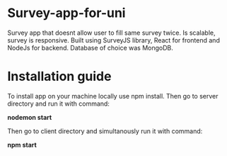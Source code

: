 # Survey-app-for-uni

Survey app that doesnt allow user to fill same survey twice. Is scalable, survey is responsive. Built using SurveyJS library, React for frontend and NodeJs for backend.
Database of choice was MongoDB.

# Installation guide

To install app on your machine locally use npm install.
Then go to server directory and run it with command:

**nodemon start**

Then go to client directory and simultanously run it with command:

**npm start**
